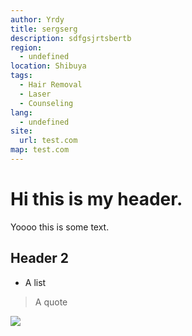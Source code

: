```yaml
---
author: Yrdy
title: sergserg
description: sdfgsjrtsbertb
region:
  - undefined
location: Shibuya
tags:
  - Hair Removal
  - Laser
  - Counseling
lang:
  - undefined
site:
  url: test.com
map: test.com
---
```

# Hi this is my header.

Yoooo this is some text.

## Header 2

*   A list
    

> A quote

![](public/banner.jpg)